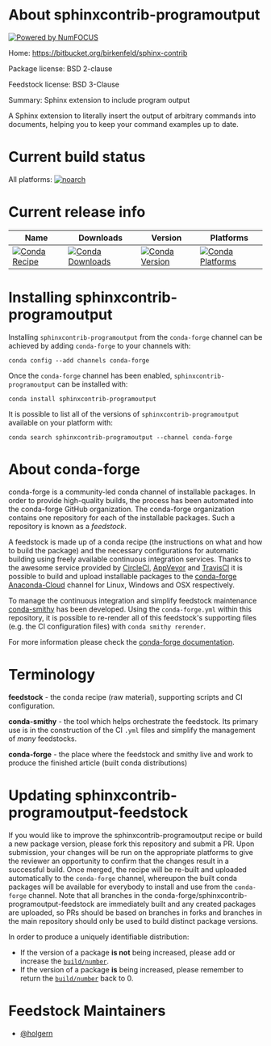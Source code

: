 About sphinxcontrib-programoutput
=================================

[![Powered by NumFOCUS](https://img.shields.io/badge/powered%20by-NumFOCUS-orange.svg?style=flat&colorA=E1523D&colorB=007D8A)](http://numfocus.org)

Home: https://bitbucket.org/birkenfeld/sphinx-contrib

Package license: BSD 2-clause

Feedstock license: BSD 3-Clause

Summary: Sphinx extension to include program output

A Sphinx extension to literally insert the output of arbitrary commands
into documents, helping you to keep your command examples up to date.


Current build status
====================

All platforms:
[![noarch](https://img.shields.io/circleci/project/github/conda-forge/sphinxcontrib-programoutput-feedstock/master.svg?label=noarch)](https://circleci.com/gh/conda-forge/sphinxcontrib-programoutput-feedstock)

Current release info
====================

| Name | Downloads | Version | Platforms |
| --- | --- | --- | --- |
| [![Conda Recipe](https://img.shields.io/badge/recipe-sphinxcontrib--programoutput-green.svg)](https://anaconda.org/conda-forge/sphinxcontrib-programoutput) | [![Conda Downloads](https://img.shields.io/conda/dn/conda-forge/sphinxcontrib-programoutput.svg)](https://anaconda.org/conda-forge/sphinxcontrib-programoutput) | [![Conda Version](https://img.shields.io/conda/vn/conda-forge/sphinxcontrib-programoutput.svg)](https://anaconda.org/conda-forge/sphinxcontrib-programoutput) | [![Conda Platforms](https://img.shields.io/conda/pn/conda-forge/sphinxcontrib-programoutput.svg)](https://anaconda.org/conda-forge/sphinxcontrib-programoutput) |

Installing sphinxcontrib-programoutput
======================================

Installing `sphinxcontrib-programoutput` from the `conda-forge` channel can be achieved by adding `conda-forge` to your channels with:

```
conda config --add channels conda-forge
```

Once the `conda-forge` channel has been enabled, `sphinxcontrib-programoutput` can be installed with:

```
conda install sphinxcontrib-programoutput
```

It is possible to list all of the versions of `sphinxcontrib-programoutput` available on your platform with:

```
conda search sphinxcontrib-programoutput --channel conda-forge
```


About conda-forge
=================

conda-forge is a community-led conda channel of installable packages.
In order to provide high-quality builds, the process has been automated into the
conda-forge GitHub organization. The conda-forge organization contains one repository
for each of the installable packages. Such a repository is known as a *feedstock*.

A feedstock is made up of a conda recipe (the instructions on what and how to build
the package) and the necessary configurations for automatic building using freely
available continuous integration services. Thanks to the awesome service provided by
[CircleCI](https://circleci.com/), [AppVeyor](https://www.appveyor.com/)
and [TravisCI](https://travis-ci.org/) it is possible to build and upload installable
packages to the [conda-forge](https://anaconda.org/conda-forge)
[Anaconda-Cloud](https://anaconda.org/) channel for Linux, Windows and OSX respectively.

To manage the continuous integration and simplify feedstock maintenance
[conda-smithy](https://github.com/conda-forge/conda-smithy) has been developed.
Using the ``conda-forge.yml`` within this repository, it is possible to re-render all of
this feedstock's supporting files (e.g. the CI configuration files) with ``conda smithy rerender``.

For more information please check the [conda-forge documentation](https://conda-forge.org/docs/).

Terminology
===========

**feedstock** - the conda recipe (raw material), supporting scripts and CI configuration.

**conda-smithy** - the tool which helps orchestrate the feedstock.
                   Its primary use is in the construction of the CI ``.yml`` files
                   and simplify the management of *many* feedstocks.

**conda-forge** - the place where the feedstock and smithy live and work to
                  produce the finished article (built conda distributions)


Updating sphinxcontrib-programoutput-feedstock
==============================================

If you would like to improve the sphinxcontrib-programoutput recipe or build a new
package version, please fork this repository and submit a PR. Upon submission,
your changes will be run on the appropriate platforms to give the reviewer an
opportunity to confirm that the changes result in a successful build. Once
merged, the recipe will be re-built and uploaded automatically to the
`conda-forge` channel, whereupon the built conda packages will be available for
everybody to install and use from the `conda-forge` channel.
Note that all branches in the conda-forge/sphinxcontrib-programoutput-feedstock are
immediately built and any created packages are uploaded, so PRs should be based
on branches in forks and branches in the main repository should only be used to
build distinct package versions.

In order to produce a uniquely identifiable distribution:
 * If the version of a package **is not** being increased, please add or increase
   the [``build/number``](https://conda.io/docs/user-guide/tasks/build-packages/define-metadata.html#build-number-and-string).
 * If the version of a package **is** being increased, please remember to return
   the [``build/number``](https://conda.io/docs/user-guide/tasks/build-packages/define-metadata.html#build-number-and-string)
   back to 0.

Feedstock Maintainers
=====================

* [@holgern](https://github.com/holgern/)

